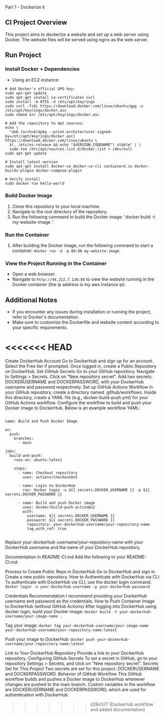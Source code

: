 Part 1 - Dockerize it

## CI Project Overview
This project aims to dockerize a website and set up a web server using Docker. The website files will be served using nginx as the web server.

## Run Project
### Install Docker + Dependencies
- Using an EC2 instance:

```
# Add Docker's official GPG key:
sudo apt-get update
sudo apt-get install ca-certificates curl
sudo install -m 0755 -d /etc/apt/keyrings
sudo curl -fsSL https://download.docker.com/linux/ubuntu/gpg -o /etc/apt/keyrings/docker.asc
sudo chmod a+r /etc/apt/keyrings/docker.asc

# Add the repository to Apt sources:
echo \
  "deb [arch=$(dpkg --print-architecture) signed-by=/etc/apt/keyrings/docker.asc] https://download.docker.com/linux/ubuntu \
  $(. /etc/os-release && echo "$VERSION_CODENAME") stable" | \
  sudo tee /etc/apt/sources.list.d/docker.list > /dev/null
sudo apt-get update

# Install latest version
sudo apt-get install docker-ce docker-ce-cli containerd.io docker-buildx-plugin docker-compose-plugin

# Verify install
sudo docker run hello-world

```

### Build Docker Image
1. Clone this repository to your local machine.
2. Navigate to the root directory of the repository.
3. Run the following command to build the Docker image: 'docker build -t my-website-image .'

### Run the Container
1. After building the Docker image, run the following command to start a container: `docker run -d -p 80:80 my-website-image`

### View the Project Running in the Container
- Open a web browser.
- Navigate to `http://44.222.7.138:80` to view the website running in the Docker container (the ip address is my aws instance ip).

## Additional Notes
- If you encounter any issues during installation or running the project, refer to Docker's documentation.
- Make sure to customize the Dockerfile and website content according to your specific requirements.


<<<<<<< HEAD
=======
Create DockerHub Account
Go to DockerHub and sign up for an account.
Select the Free tier if prompted.
Once logged in, create a Public Repository on DockerHub.
Set GitHub Secrets
Go to your GitHub repository.
Navigate to Settings > Secrets.
Click on "New repository secret".
Add two secrets: DOCKERUSERNAME and DOCKERPASSWORD, with your DockerHub username and password respectively.
Set up GitHub Actions Workflow
In your GitHub repository, create a directory named .github/workflows.
Inside this directory, create a YAML file (e.g., docker-build-push.yml) for your GitHub Actions workflow.
Configure the workflow to build and push your Docker image to DockerHub. Below is an example workflow YAML:

```

name: Build and Push Docker Image

on:
  push:
    branches:
      - main

jobs:
  build-and-push:
    runs-on: ubuntu-latest

    steps:
      - name: Checkout repository
        uses: actions/checkout@v2

      - name: Login to DockerHub
        run: docker login -u ${{ secrets.DOCKER_USERNAME }} -p ${{ secrets.DOCKER_PASSWORD }}

      - name: Build and push Docker image
        uses: docker/build-push-action@v2
        with:
          username: ${{ secrets.DOCKER_USERNAME }}
          password: ${{ secrets.DOCKER_PASSWORD }}
          repository: your-dockerhub-username/your-repository-name
          tag_with_ref: true


```

Replace your-dockerhub-username/your-repository-name with your DockerHub username and the name of your DockerHub repository.

Documentation in README-CI.md
Add the following to your README-CI.md:

Process to Create Public Repo in DockerHub
Go to DockerHub and sign in.
Create a new public repository.
How to Authenticate with DockerHub via CLI
To authenticate with DockerHub via CLI, use the docker login command: `docker login -u your-dockerhub-username -p your-dockerhub-password`

Credentials Recommendation
I recommend providing your DockerHub username and password as the credentials.
How to Push Container Image to DockerHub (without GitHub Actions)
After logging into DockerHub using docker login, build your Docker image: `docker build -t your-dockerhub-username/your-image-name .`

Tag your image: `docker tag your-dockerhub-username/your-image-name your-dockerhub-username/your-repository-name:latest`

Push your image to DockerHub: `docker push your-dockerhub-username/your-repository-name:latest`

Link to Your DockerHub Repository
Provide a link to your DockerHub repository.
Configuring GitHub Secrets
To set a secret in GitHub, go to your repository Settings > Secrets, and click on "New repository secret".
Secrets Set for This Project
Two secrets are set for this project: DOCKERUSERNAME and DOCKERPASSWORD.
Behavior of GitHub Workflow
This GitHub workflow builds and pushes a Docker image to DockerHub whenever changes are pushed to the main branch.
Custom variables in the workflow are DOCKERUSERNAME and DOCKERPASSWORD, which are used for authentication with DockerHub.



>>>>>>> d26c077 (Dockerhub workflow and added documentation)
